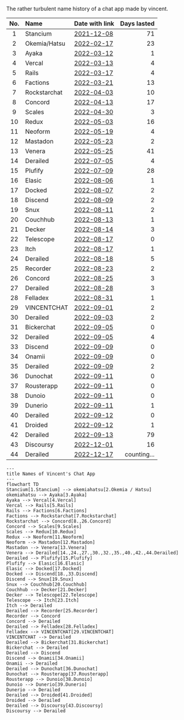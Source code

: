 The rather turbulent name history of a chat app made by vincent.

| No. | Name         | Date with link                                                                                                                                                                        | Days lasted |
|:---:|:-------------|:--------------------------------------------------------------------------------------------------------------------------------------------------------------------------------------|------------:|
|  1  | Stancium     | [2021-12-08](https://github.com/decker-archive/api/commit/d37cab03ecc9ce0c4343052464a8006837c2bbe6)                                                                                   |          71 |
|  2  | Okemia/Hatsu | [2022-02-17](https://github.com/decker-archive/api/commit/bf0549264018319595e10b393a5762334cc4f31a)                                                                                   |          23 |
|  3  | Ayaka        | [2022-03-12](https://github.com/concordchat/api-docs/commit/ea8034a983003808c6df91c6c49cc21e8f72d858)                                                                                 |           1 |
|  4  | Vercal       | [2022-03-13](https://github.com/decker-archive/api/commit/050074b9ac3da41eb4852877b1ab46a0915c8817)                                                                                   |           4 |
|  5  | Rails        | [2022-03-17](https://github.com/decker-archive/api/commit/08f8ecb45e20014627295e1bb54c1a2644301d2c)                                                                                   |           4 |
|  6  | Factions     | [2022-03-21](https://github.com/concordchat/concord-api/commit/e539f7191fe8d70f9f8a77fb9a1b973541617a46)                                                                              |          13 |
|  7  | Rockstarchat | [2022-04-03](https://github.com/concordchat-legacy/concord-api/commit/6819f6eae4a99dfdafee05e9296b438c0b49c6ca#diff-798137c7a240014f6b92491f629b75edbfea5ca76dc8bdfdeecdcfa736e21da5) |          10 |
|  8  | Concord      | [2022-04-13](https://canary.discord.com/channels/881118111967883295/881118112492191796/963795519711367168)                                                                            |          17 |
|  9  | Scales       | [2022-04-30](https://canary.discord.com/channels/881118111967883295/881118112492191796/969865722991869982)                                                                            |           3 |
| 10  | Redux        | [2022-05-03](https://canary.discord.com/channels/881118111967883295/969836504128036864/970955845695324190)                                                                            |          16 |
| 11  | Neoform      | [2022-05-19](https://github.com/concordchat/concord-api/commit/6c8003a077145dd9ae383b9b513fd685e6c2f066)                                                                              |           4 |
| 12  | Mastadon     | [2022-05-23](https://canary.discord.com/channels/881118111967883295/881118112492191796/978299567256797234)                                                                            |           2 |
| 13  | Venera       | [2022-05-25](https://canary.discord.com/channels/962194292296802334/962194292296802337/979015020316868669)                                                                            |          41 |
| 14  | Derailed     | [2022-07-05](https://github.com/decker-archive/backend/commit/7b6c9420a0267762e040e9a541f29a5747f96dcd)                                                                               |           4 |
| 15  | Plufify      | [2022-07-09](https://github.com/decker-archive/backend/commit/b174d2af013095bce4d06961e25f3e268b013b6f)                                                                               |          28 |
| 16  | Elasic       | [2022-08-06](https://github.com/deckerapp/decker-gateway/commit/c751b61b7da63877e231d15109d1358ddde11193)                                                                             |           1 |
| 17  | Docked       | [2022-08-07](https://canary.discord.com/channels/881118111967883295/881118112492191796/1005799500956323861)                                                                           |           2 |
| 18  | Discend      | [2022-08-09](https://canary.discord.com/channels/962194292296802334/988243874201862144/1006538875981799484)                                                                           |           2 |
| 19  | Snux         | [2022-08-11](https://canary.discord.com/channels/962194292296802334/988243874201862144/1007175454622490705)                                                                           |           2 |
| 20  | Couchhub     | [2022-08-13](https://github.com/deckerapp/decker-api/commit/ec2e9e191c3f599d1c4fbd8e8736be458967c487)                                                                                 |           1 |
| 21  | Decker       | [2022-08-14](https://canary.discord.com/channels/881118111967883295/881118112492191796/1008358169594048532)                                                                           |           3 |
| 22  | Telescope    | [2022-08-17](https://prnt.sc/vKodrdgCix6M)                                                                                                                                            |           0 |
| 23  | Itch         | [2022-08-17](https://prnt.sc/FXkEyTVPULlS)                                                                                                                                            |           1 |
| 24  | Derailed     | [2022-08-18](https://prnt.sc/kBW_ttEEzPnh)                                                                                                                                            |           5 |
| 25  | Recorder     | [2022-08-23](https://prnt.sc/z8jW8QhW5lcL)                                                                                                                                            |           2 |
| 26  | Concord      | [2022-08-25](https://prnt.sc/WZSED6E4a934)                                                                                                                                            |           3 |
| 27  | Derailed     | [2022-08-28](https://prnt.sc/4Z6n3HfAwvUH)                                                                                                                                            |           3 |
| 28  | Felladex     | [2022-08-31](https://prnt.sc/Wv5QwdNWspzZ)                                                                                                                                            |           1 |
| 29  | VINCENTCHAT  | [2022-09-01](https://prnt.sc/NDmSsU1PWa4W)                                                                                                                                            |           2 |
| 30  | Derailed     | [2022-09-03](https://prnt.sc/7Lyr7dgc6zbn)                                                                                                                                            |           2 |
| 31  | Bickerchat   | [2022-09-05](https://prnt.sc/XBgDmvX8T8-a)                                                                                                                                            |           0 |
| 32  | Derailed     | [2022-09-05](https://prnt.sc/XVDv59_w4jKU)                                                                                                                                            |           4 |
| 33  | Discend      | [2022-09-09](https://prnt.sc/6lIYAbxxSDVA)                                                                                                                                            |           0 |
| 34  | Onamii       | [2022-09-09](https://prnt.sc/uq1wrYfPlPGW)                                                                                                                                            |           0 |
| 35  | Derailed     | [2022-09-09](https://prnt.sc/ToTSTSPMKZkF)                                                                                                                                            |           2 |
| 36  | Dunochat     | [2022-09-11](https://prnt.sc/ik8NJ2g_PEt1)                                                                                                                                            |           0 |
| 37  | Rousterapp   | [2022-09-11](https://prnt.sc/kNx-9Q7TH7U8)                                                                                                                                            |           0 |
| 38  | Dunoio       | [2022-09-11](https://prnt.sc/MwqicqyDApo7)                                                                                                                                            |           0 |
| 39  | Dunerio      | [2022-09-11](https://prnt.sc/m-f5x7_VAd_4)                                                                                                                                            |           1 |
| 40  | Derailed     | [2022-09-12](https://prnt.sc/-_Jk_i1zQVm4)                                                                                                                                            |           0 |
| 41  | Droided      | [2022-09-12](https://prnt.sc/TRxRfCQ703yA)                                                                                                                                            |           1 |
| 42  | Derailed     | [2022-09-13](https://prnt.sc/IuAJ5YERqv2D)                                                                                                                                            |          79 |
| 43  | Discoursy    | [2022-12-01](https://prnt.sc/ECAG_vXAaTWk)                                                                                                                                            |          16 |
| 44  | Derailed     | [2022-12-17](https://prnt.sc/Szu0qAShTQaH)                                                                                                                                            | counting... |


```mermaid
---
title Names of Vincent's Chat App
---
flowchart TD
Stancium[1.Stancium] --> okemiahatsu[2.Okemia / Hatsu]
okemiahatsu --> Ayaka[3.Ayaka]
Ayaka --> Vercal[4.Vercal]
Vercal --> Rails[5.Rails]
Rails --> Factions[6.Factions]
Factions --> Rockstarchat[7.Rockstarchat]
Rockstarchat --> Concord[8.,26.Concord]
Concord --> Scales[9.Scales]
Scales --> Redux[10.Redux]
Redux --> Neoform[11.Neoform]
Neoform --> Mastadon[12.Mastadon]
Mastadon --> Venera[13.Venera]
Venera --> Derailed[14.,24.,27.,30.,32.,35.,40.,42.,44.Derailed]
Derailed --> Plufify[15.Plufify]
Plufify --> Elasic[16.Elasic]
Elasic --> Docked[17.Docked]
Docked --> Discend[18.,33.Discend]
Discend --> Snux[19.Snux]
Snux --> Couchhub[20.Couchhub]
Couchhub --> Decker[21.Decker]
Decker --> Telescope[22.Telescope]
Telescope --> Itch[23.Itch]
Itch --> Derailed
Derailed --> Recorder[25.Recorder]
Recorder --> Concord
Concord --> Derailed
Derailed --> Felladex[28.Felladex]
Felladex --> VINCENTCHAT[29.VINCENTCHAT]
VINCENTCHAT --> Derailed
Derailed --> Bickerchat[31.Bickerchat]
Bickerchat --> Derailed
Derailed --> Discend
Discend --> Onamii[34.Onamii]
Onamii --> Derailed
Derailed --> Dunochat[36.Dunochat]
Dunochat --> Rousterapp[37.Rousterapp]
Rousterapp --> Dunoio[38.Dunoio]
Dunoio --> Dunerio[39.Dunerio]
Dunerio --> Derailed
Derailed --> Droided[41.Droided]
Droided --> Derailed
Derailed --> Discoursy[43.Discoursy]
Discoursy --> Derailed
```
